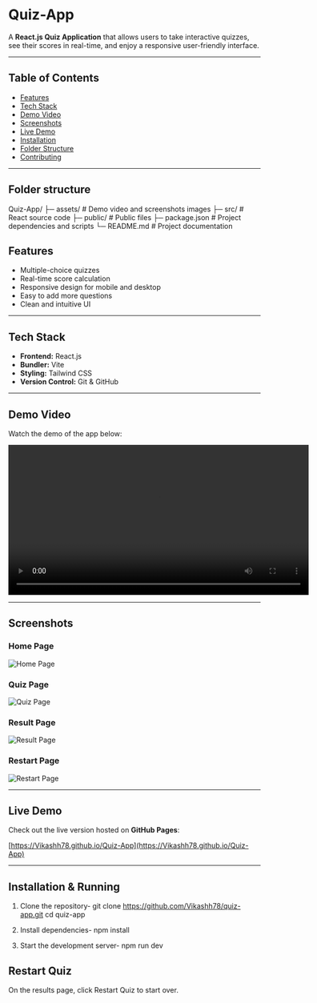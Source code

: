 # Quiz-App

A **React.js Quiz Application** that allows users to take interactive quizzes, see their scores in real-time, and enjoy a responsive user-friendly interface.  

---

## Table of Contents

- [Features](#features)  
- [Tech Stack](#tech-stack)  
- [Demo Video](#demo-video)  
- [Screenshots](#screenshots)  
- [Live Demo](#live-demo)  
- [Installation](#installation)  
- [Folder Structure](#folder-structure)  
- [Contributing](#contributing)  

---

## Folder structure

Quiz-App/
├─ assets/           # Demo video and screenshots images
├─ src/              # React source code
├─ public/           # Public files
├─ package.json      # Project dependencies and scripts
└─ README.md         # Project documentation


## Features

- Multiple-choice quizzes  
- Real-time score calculation  
- Responsive design for mobile and desktop  
- Easy to add more questions  
- Clean and intuitive UI  

---

## Tech Stack

- **Frontend:** React.js  
- **Bundler:** Vite  
- **Styling:** Tailwind CSS 
- **Version Control:** Git & GitHub  

---

## Demo Video

Watch the demo of the app below:

<video width="600" controls>
  <source src="assets/quiz-app-demo.mp4" type="video/mp4">
</video>

---

## Screenshots

### Home Page
![Home Page](assets/home-page.png)

### Quiz Page
![Quiz Page](assets/quiz-page.png)

### Result Page
![Result Page](assets/result-page.png)

### Restart Page
![Restart Page](assets/restart-page.png)

---

## Live Demo

Check out the live version hosted on **GitHub Pages**:

[https://Vikashh78.github.io/Quiz-App](https://Vikashh78.github.io/Quiz-App)

---

## Installation & Running

1. Clone the repository-
   git clone https://github.com/Vikashh78/quiz-app.git
   cd quiz-app

2. Install dependencies-
    npm install

3. Start the development server-
    npm run dev


## Restart Quiz

On the results page, click Restart Quiz to start over.
